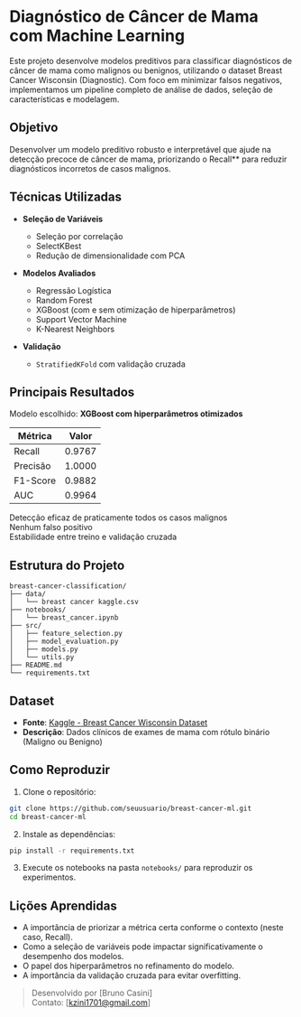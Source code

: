 # Diagnóstico de Câncer de Mama com Machine Learning

Este projeto desenvolve modelos preditivos para classificar diagnósticos de câncer de mama como malignos ou benignos, utilizando o dataset Breast Cancer Wisconsin (Diagnostic). Com foco em minimizar falsos negativos, implementamos um pipeline completo de análise de dados, seleção de características e modelagem.

## Objetivo

Desenvolver um modelo preditivo robusto e interpretável que ajude na detecção precoce de câncer de mama, priorizando o Recall** para reduzir diagnósticos incorretos de casos malignos.

## Técnicas Utilizadas

- **Seleção de Variáveis**
  - Seleção por correlação
  - SelectKBest
  - Redução de dimensionalidade com PCA

- **Modelos Avaliados**
  - Regressão Logística
  - Random Forest
  - XGBoost (com e sem otimização de hiperparâmetros)
  - Support Vector Machine
  - K-Nearest Neighbors
- **Validação**
  - `StratifiedKFold` com validação cruzada

## Principais Resultados

Modelo escolhido: **XGBoost com hiperparâmetros otimizados**

| Métrica   | Valor   |
|-----------|---------|
| Recall    | 0.9767  |
| Precisão  | 1.0000  |
| F1-Score  | 0.9882  |
| AUC       | 0.9964  |

Detecção eficaz de praticamente todos os casos malignos  
Nenhum falso positivo  
Estabilidade entre treino e validação cruzada

## Estrutura do Projeto

```
breast-cancer-classification/
├── data/
│   └── breast cancer kaggle.csv
├── notebooks/
│   └── breast_cancer.ipynb
├── src/
│   ├── feature_selection.py
│   ├── model_evaluation.py
│   ├── models.py
│   └── utils.py
├── README.md
└── requirements.txt
```

## Dataset

- **Fonte**: [Kaggle - Breast Cancer Wisconsin Dataset](https://www.kaggle.com/datasets/uciml/breast-cancer-wisconsin-data)
- **Descrição**: Dados clínicos de exames de mama com rótulo binário (Maligno ou Benigno)

## Como Reproduzir

1. Clone o repositório:
```bash
git clone https://github.com/seuusuario/breast-cancer-ml.git
cd breast-cancer-ml
```

2. Instale as dependências:
```bash
pip install -r requirements.txt
```

3. Execute os notebooks na pasta `notebooks/` para reproduzir os experimentos.

## Lições Aprendidas

- A importância de priorizar a métrica certa conforme o contexto (neste caso, Recall).
- Como a seleção de variáveis pode impactar significativamente o desempenho dos modelos.
- O papel dos hiperparâmetros no refinamento do modelo.
- A importância da validação cruzada para evitar overfitting.

> Desenvolvido por [Bruno Casini]  
> Contato: [kzini1701@gmail.com]